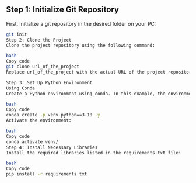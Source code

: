## Step 1: Initialize Git Repository

First, initialize a git repository in the desired folder on your PC:

```bash
git init
Step 2: Clone the Project
Clone the project repository using the following command:

bash
Copy code
git clone url_of_the_project
Replace url_of_the_project with the actual URL of the project repository.

Step 3: Set Up Python Environment
Using Conda
Create a Python environment using conda. In this example, the environment is named venv:

bash
Copy code
conda create -p venv python==3.10 -y
Activate the environment:

bash
Copy code
conda activate venv/
Step 4: Install Necessary Libraries
Install the required libraries listed in the requirements.txt file:

bash
Copy code
pip install -r requirements.txt
